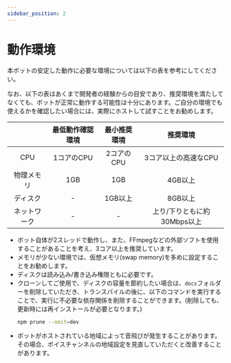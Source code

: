 ```yaml
---
sidebar_position: 2
---
```

# 動作環境
本ボットの安定した動作に必要な環境については以下の表を参考にしてください。

なお、以下の表はあくまで開発者の経験からの目安であり、推奨環境を満たしてなくても、ボットが正常に動作する可能性は十分にあります。ご自分の環境でも使えるかを確認したい場合には、実際にホストして試すことをお勧めします。

||最低動作確認環境|最小推奨環境|推奨環境|
|:----:|:----:|:----:|:----:|
|CPU|1コアのCPU|2コアのCPU|3コア以上の高速なCPU|
|物理メモリ|1GB|1GB|4GB以上|
|ディスク|-|1GB以上|8GB以上|
|ネットワーク|-|-|上り/下りともに約30Mbps以上|

* ボット自体が2スレッドで動作し、また、FFmpegなどの外部ソフトを使用することがあることを考え、3コア以上を推奨しています。
* メモリが少ない環境では、仮想メモリ(swap memory)を多めに設定することをお勧めします。
* ディスクは読み込み/書き込み権限ともに必要です。
* クローンしてご使用で、ディスクの容量を節約したい場合は、`docs`フォルダーを削除していただき、トランスパイルの後に、以下のコマンドを実行することで、実行に不必要な依存関係を削除することができます。(削除しても、更新時には再インストールが必要となります。)
  ```sh
  npm prune --omit=dev
  ```
* ボットがホストされている地域によって音飛びが発生することがあります。その場合、ボイスチャンネルの地域設定を見直していただくと改善することがあります。

